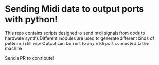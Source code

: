 # Sending Midi data to output ports with python!
This repo contains scripts designed to send midi signals from code to hardware synths
Different modules are used to generate different kinds of patterns (still wip)
Output can be sent to any midi port connected to the machine

Send a PR to contribute!
